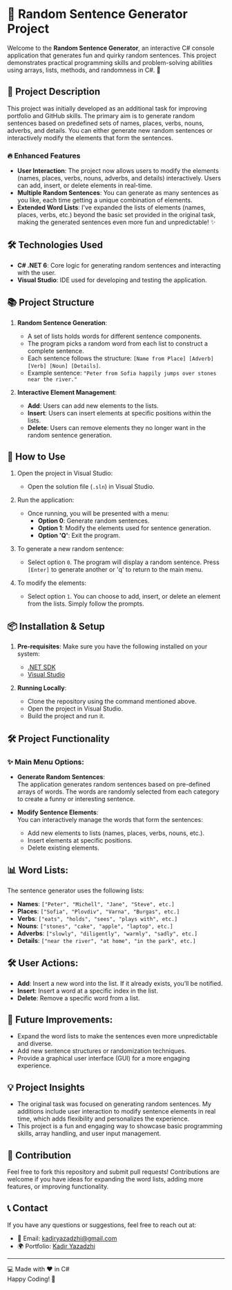 # 🎲 Random Sentence Generator Project

Welcome to the **Random Sentence Generator**, an interactive C# console application that generates fun and quirky random sentences. This project demonstrates practical programming skills and problem-solving abilities using arrays, lists, methods, and randomness in C#. 🎉

## 📜 **Project Description**
This project was initially developed as an additional task for improving portfolio and GitHub skills. The primary aim is to generate random sentences based on predefined sets of names, places, verbs, nouns, adverbs, and details. You can either generate new random sentences or interactively modify the elements that form the sentences. 

### 🔥 **Enhanced Features**
- **User Interaction**: The project now allows users to modify the elements (names, places, verbs, nouns, adverbs, and details) interactively. Users can add, insert, or delete elements in real-time.
- **Multiple Random Sentences**: You can generate as many sentences as you like, each time getting a unique combination of elements.
- **Extended Word Lists**: I've expanded the lists of elements (names, places, verbs, etc.) beyond the basic set provided in the original task, making the generated sentences even more fun and unpredictable! ✨

## 🛠 **Technologies Used**
- **C# .NET 6**: Core logic for generating random sentences and interacting with the user.
- **Visual Studio**: IDE used for developing and testing the application.

## 📚 **Project Structure**

1. **Random Sentence Generation**: 
   - A set of lists holds words for different sentence components.
   - The program picks a random word from each list to construct a complete sentence.
   - Each sentence follows the structure: `[Name from Place] [Adverb] [Verb] [Noun] [Details]`.
   - Example sentence: `"Peter from Sofia happily jumps over stones near the river."`

2. **Interactive Element Management**:
   - **Add**: Users can add new elements to the lists.
   - **Insert**: Users can insert elements at specific positions within the lists.
   - **Delete**: Users can remove elements they no longer want in the random sentence generation.

## 🚀 **How to Use**

1. Open the project in Visual Studio:
   - Open the solution file (`.sln`) in Visual Studio.

2. Run the application:
   - Once running, you will be presented with a menu:
     - **Option 0**: Generate random sentences.
     - **Option 1**: Modify the elements used for sentence generation.
     - **Option 'Q'**: Exit the program.

3. To generate a new random sentence:
   - Select option `0`. The program will display a random sentence. Press `[Enter]` to generate another or 'q' to return to the main menu.

4. To modify the elements:
   - Select option `1`. You can choose to add, insert, or delete an element from the lists. Simply follow the prompts.

## 📦 **Installation & Setup**

1. **Pre-requisites**: Make sure you have the following installed on your system:
   - [.NET SDK](https://dotnet.microsoft.com/download)
   - [Visual Studio](https://visualstudio.microsoft.com/)

2. **Running Locally**:
   - Clone the repository using the command mentioned above.
   - Open the project in Visual Studio.
   - Build the project and run it.

## 🛠 **Project Functionality**

### ✨ **Main Menu Options**:

- **Generate Random Sentences**:  
  The application generates random sentences based on pre-defined arrays of words. The words are randomly selected from each category to create a funny or interesting sentence.

- **Modify Sentence Elements**:  
  You can interactively manage the words that form the sentences:
   - Add new elements to lists (names, places, verbs, nouns, etc.).
   - Insert elements at specific positions.
   - Delete existing elements.

## 📊 **Word Lists**:

The sentence generator uses the following lists:

- **Names**: `["Peter", "Michell", "Jane", "Steve", etc.]`
- **Places**: `["Sofia", "Plovdiv", "Varna", "Burgas", etc.]`
- **Verbs**: `["eats", "holds", "sees", "plays with", etc.]`
- **Nouns**: `["stones", "cake", "apple", "laptop", etc.]`
- **Adverbs**: `["slowly", "diligently", "warmly", "sadly", etc.]`
- **Details**: `["near the river", "at home", "in the park", etc.]`

## 🛠 **User Actions**:

- **Add**: Insert a new word into the list. If it already exists, you’ll be notified.
- **Insert**: Insert a word at a specific index in the list.
- **Delete**: Remove a specific word from a list.

## 🎨 **Future Improvements**:

- Expand the word lists to make the sentences even more unpredictable and diverse.
- Add new sentence structures or randomization techniques.
- Provide a graphical user interface (GUI) for a more engaging experience.

## 💡 **Project Insights**

- The original task was focused on generating random sentences. My additions include user interaction to modify sentence elements in real time, which adds flexibility and personalizes the experience.
- This project is a fun and engaging way to showcase basic programming skills, array handling, and user input management.

## 💾 **Contribution**

Feel free to fork this repository and submit pull requests! Contributions are welcome if you have ideas for expanding the word lists, adding more features, or improving functionality.

## 📞 **Contact**

If you have any questions or suggestions, feel free to reach out at:

- 📧 Email: kadiryazadzhi@gmail.com
- 🌍 Portfolio: [Kadir Yazadzhi](https://kadiryazadzhi.github.io/portfolio/)

---

💻 Made with ❤️ in C#  
Happy Coding! 🚀

